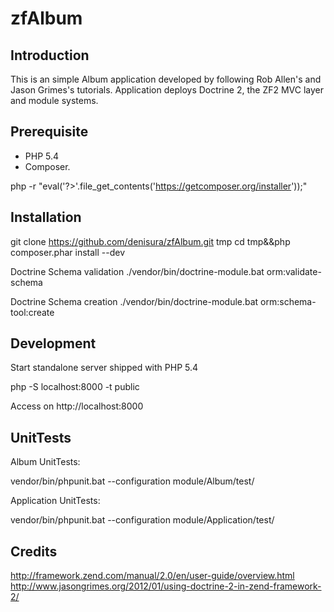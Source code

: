 zfAlbum
=======

Introduction
------------
This is an simple Album application developed by following Rob Allen's and Jason Grimes's tutorials.
Application deploys Doctrine 2, the ZF2 MVC layer and module systems.

Prerequisite
------------
- PHP 5.4
- Composer.

php -r "eval('?>'.file_get_contents('https://getcomposer.org/installer'));"


Installation
------------
git clone https://github.com/denisura/zfAlbum.git tmp
cd tmp&&php composer.phar install --dev

Doctrine Schema validation
./vendor/bin/doctrine-module.bat orm:validate-schema

Doctrine Schema creation
 ./vendor/bin/doctrine-module.bat orm:schema-tool:create


Development
-----------
Start standalone server shipped with PHP 5.4

php -S localhost:8000 -t public

Access on http://localhost:8000

UnitTests
---------

Album UnitTests:

vendor/bin/phpunit.bat --configuration module/Album/test/

Application UnitTests:

vendor/bin/phpunit.bat --configuration module/Application/test/

Credits
-------

http://framework.zend.com/manual/2.0/en/user-guide/overview.html
http://www.jasongrimes.org/2012/01/using-doctrine-2-in-zend-framework-2/

